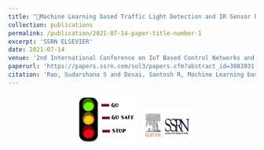 ```yaml
---
title: "🚥Machine Learning based Traffic Light Detection and IR Sensor based Proximity Sensing for Autonomous Cars"
collection: publications
permalink: /publication/2021-07-14-paper-title-number-1
excerpt: 'SSRN ELSEVIER'
date: 2021-07-14
venue: '2nd International Conference on IoT Based Control Networks and Intelligent Systems (ICICNIS 2021) organized by St. Joseph’s College of Engineering and Technology, Kottayam, India on 28 & 29 June.'
paperurl: 'https://papers.ssrn.com/sol3/papers.cfm?abstract_id=3883931'
citation: 'Rao, Sudarshana S and Desai, Santosh R, Machine Learning based Traffic Light Detection and IR Sensor based Proximity Sensing for Autonomous Cars (July 10, 2021). Proceedings of the International Conference on IoT Based Control Networks & Intelligent Systems - ICICNIS 2021.'
---
```


<center><img class="bounce" src="/images/traffic.jpeg" height="100"> &nbsp; <img class="bounce1" height="70px" src="/images/download_SSRN.jpg" width="100px"></center>
<style>
      @keyframes bounce {
    0%, 20%, 50%, 80%, 100% { transform: rotate(0deg); }
    40% { transform: rotate(10deg); }
    60% { transform: rotate(7deg); }  
  }
  .bounce {
    display: inline-block;
    cursor: not-allowed;
    animation: bounce 1.3s ease infinite;
    transform-origin: center; /* Pivot around the top center */
  }
        @keyframes bounce1 {
    0%, 20%, 50%, 80%, 100% { transform: rotate(0deg); }
    40% { transform: rotate(10deg); }
    60% { transform: rotate(7deg); }  
  }
  .bounce1 {
    cursor: not-allowed;
    display: inline-block;
    animation: bounce1 1.3s ease infinite;
    transform-origin: center; /* Pivot around the top center */
  }
</style>
